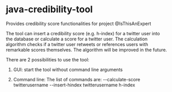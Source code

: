 # java-credibility-tool
Provides credibility score functionalities for project @IsThisAnExpert

The tool can insert a credibility score (e.g. h-index) for a twitter user into the database or calculate a score for a twitter user.
The calculation algorithm checks if a twitter user retweets or references users with remarkable scores themselves.
The algorithm will be improved in the future.

There are 2 possibilities to use the tool:

1) GUI: start the tool without command line arguments

2) Command line: The list of commands are:
--calculate-score twitterusername
--insert-hindex twitterusername h-index

